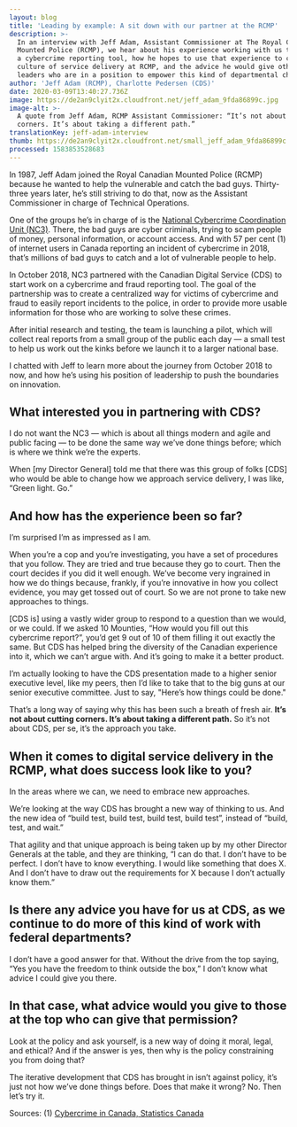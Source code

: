 ```yaml
---
layout: blog
title: 'Leading by example: A sit down with our partner at the RCMP'
description: >-
  In an interview with Jeff Adam, Assistant Commissioner at The Royal Canadian
  Mounted Police (RCMP), we hear about his experience working with us to launch
  a cybercrime reporting tool, how he hopes to use that experience to change the
  culture of service delivery at RCMP, and the advice he would give other
  leaders who are in a position to empower this kind of departmental change.
author: 'Jeff Adam (RCMP), Charlotte Pedersen (CDS)'
date: 2020-03-09T13:40:27.736Z
image: https://de2an9clyit2x.cloudfront.net/jeff_adam_9fda86899c.jpg
image-alt: >-
  A quote from Jeff Adam, RCMP Assistant Commissioner: “It’s not about cutting
  corners. It’s about taking a different path.”
translationKey: jeff-adam-interview
thumb: https://de2an9clyit2x.cloudfront.net/small_jeff_adam_9fda86899c.jpg
processed: 1583853528683
---
```

In 1987, Jeff Adam joined the Royal Canadian Mounted Police (RCMP) because he wanted to help the vulnerable and catch the bad guys. Thirty-three years later, he’s still striving to do that, now as the Assistant Commissioner in charge of Technical Operations. 

One of the groups he’s in charge of is the [National Cybercrime Coordination Unit (NC3)](http://www.rcmp-grc.gc.ca/en/the-national-cybercrime-coordination-unit-nc3). There, the bad guys are cyber criminals, trying to scam people of money, personal information, or account access. And with 57 per cent (1) of internet users in Canada reporting an incident of cybercrime in 2018, that’s millions of bad guys to catch and a lot of vulnerable people to help.  

In October 2018, NC3 partnered with the Canadian Digital Service (CDS) to start work on a cybercrime and fraud reporting tool. The goal of the partnership was to create a centralized way for victims of cybercrime and fraud to easily report incidents to the police, in order to provide more usable information for those who are working to solve these crimes.

After initial research and testing, the team is launching a pilot, which will collect real reports from a small group of the public each day — a small test to help us work out the kinks before we launch it to a larger national base.  

I chatted with Jeff to learn more about the journey from October 2018 to now, and how he’s using his position of leadership to push the boundaries on innovation.

## What interested you in partnering with CDS?

I do not want the NC3 — which is about all things modern and agile and public facing —  to be done the same way we’ve done things before; which is where we think we’re the experts. 

When [my Director General] told me that there was this group of folks [CDS] who would be able to change how we approach service delivery, I was like, “Green light. Go.”

## And how has the experience been so far?

I’m surprised I’m as impressed as I am. 

When you’re a cop and you’re investigating, you have a set of procedures that you follow. They are tried and true because they go to court. Then the court decides if you did it well enough. We’ve become very ingrained in how we do things because, frankly, if you’re innovative in how you collect evidence, you may get tossed out of court. So we are not prone to take new approaches to things. 

[CDS is] using a vastly wider group to respond to a question than we would, or we could. If we asked 10 Mounties, “How would you fill out this cybercrime report?”, you’d get 9 out of 10 of them filling it out exactly the same. But CDS has helped bring the diversity of the Canadian experience into it, which we can’t argue with. And it’s going to make it a better product. 

I’m actually looking to have the CDS presentation made to a higher senior executive level, like my peers, then I’d like to take that to the big guns at our senior executive committee. Just to say, "Here’s how things could be done." 

That’s a long way of saying why this has been such a breath of fresh air. **It’s not about cutting corners. It’s about taking a different path.** So it’s not about CDS, per se, it’s the approach you take. 

## When it comes to digital service delivery in the RCMP, what does success look like to you?

In the areas where we can, we need to embrace new approaches. 

We’re looking at the way CDS has brought a new way of thinking to us. And the new idea of “build test, build test, build test, build test”, instead of “build, test, and wait.” 

That agility and that unique approach is being taken up by my other Director Generals at the table, and they are thinking, “I can do that. I don’t have to be perfect. I don’t have to know everything. I would like something that does X. And I don’t have to draw out the requirements for X because I don’t actually know them.”

## Is there any advice you have for us at CDS, as we continue to do more of this kind of work with federal departments?

I don’t have a good answer for that. Without the drive from the top saying, “Yes you have the freedom to think outside the box,” I don’t know what advice I could give you there.

## In that case, what advice would you give to those at the top who can give that permission?

Look at the policy and ask yourself, is a new way of doing it moral, legal, and ethical? And if the answer is yes, then why is the policy constraining you from doing that?

The iterative development that CDS has brought in isn’t against policy, it’s just not how we’ve done things before. Does that make it wrong? No. Then let’s try it.


Sources: (1) [Cybercrime in Canada, Statistics Canada](https://www150.statcan.gc.ca/n1/pub/89-28-0001/2018001/article/00015-eng.htm) 


